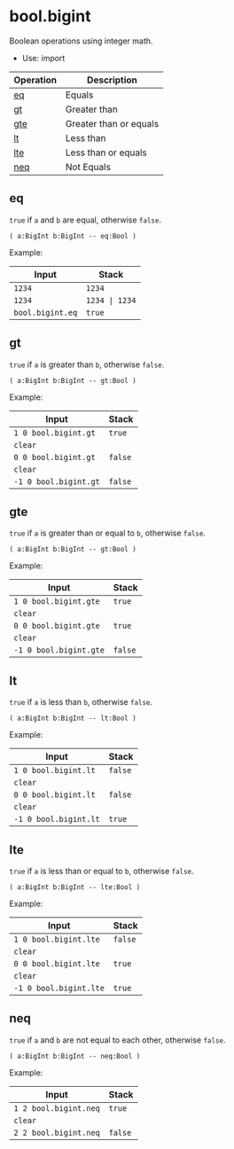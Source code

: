 # bool.bigint

<!-- eval: import bool.bigint -->

Boolean operations using integer math.

- Use: import

<!-- index -->

| Operation         | Description
|-------------------|----------------
| [eq](#eq)         | Equals
| [gt](#gt)         | Greater than
| [gte](#gte)       | Greater than or equals
| [lt](#lt)         | Less than
| [lte](#lte)       | Less than or equals
| [neq](#neq)       | Not Equals


## eq

`true` if `a` and `b` are equal, otherwise `false`.

    ( a:BigInt b:BigInt -- eq:Bool )

Example:

<!-- test: eq -->

| Input            | Stack
|------------------|------------------
| `1234`           | `1234`
| `1234`           | `1234 \| 1234`
| `bool.bigint.eq` | `true`


## gt

`true` if `a` is greater than `b`, otherwise `false`.

    ( a:BigInt b:BigInt -- gt:Bool )

Example:

<!-- test: gt -->

| Input                  | Stack
|------------------------|-------------
| `1 0 bool.bigint.gt`   | `true`
| `clear`                |
| `0 0 bool.bigint.gt`   | `false`
| `clear`                |
| `-1 0 bool.bigint.gt`  | `false`


## gte

`true` if `a` is greater than or equal to `b`, otherwise `false`.

    ( a:BigInt b:BigInt -- gt:Bool )

Example:

<!-- test: gte -->

| Input                  | Stack
|------------------------|-------------
| `1 0 bool.bigint.gte`  | `true`
| `clear`                |
| `0 0 bool.bigint.gte`  | `true`
| `clear`                |
| `-1 0 bool.bigint.gte` | `false`


## lt

`true` if `a` is less than `b`, otherwise `false`.

    ( a:BigInt b:BigInt -- lt:Bool )

Example:

<!-- test: lt-->

| Input                  | Stack
|------------------------|-------------
| `1 0 bool.bigint.lt`   | `false`
| `clear`                |
| `0 0 bool.bigint.lt`   | `false`
| `clear`                |
| `-1 0 bool.bigint.lt`  | `true`


## lte

`true` if `a` is less than or equal to `b`, otherwise `false`.

    ( a:BigInt b:BigInt -- lte:Bool )

Example:

<!-- test: lte -->

| Input                  | Stack
|------------------------|-------------
| `1 0 bool.bigint.lte`  | `false`
| `clear`                |
| `0 0 bool.bigint.lte`  | `true`
| `clear`                |
| `-1 0 bool.bigint.lte` | `true`


## neq

`true` if `a` and `b` are not equal to each other, otherwise `false`.

    ( a:BigInt b:BigInt -- neq:Bool )

Example:

<!-- test: neq -->

| Input                 | Stack
|-----------------------|-------------
| `1 2 bool.bigint.neq` | `true`
| `clear`               |
| `2 2 bool.bigint.neq` | `false`


